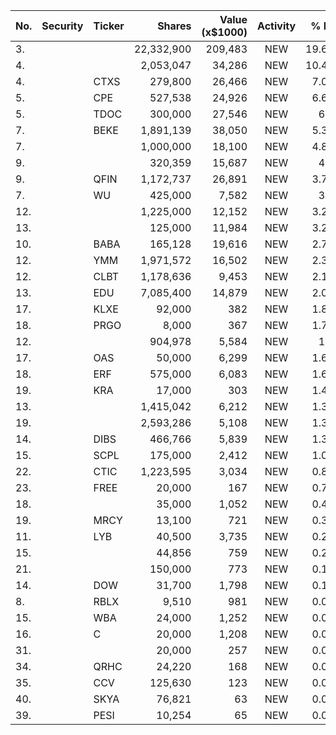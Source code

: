 No. | Security | Ticker | Shares | Value (x$1000) | Activity | % Port
|--- | --- | --- | ---:| ---:|:---:| ---:|
 3.|||22,332,900|209,483|NEW|19.69%|rel="bookmark"></a>
4.|||2,053,047|34,286|NEW|10.47%|rel="bookmark"></a>
4.||CTXS</a>|279,800|26,466|NEW|7.09%|<a href=rel="bookmark"></a>
5.||CPE</a>|527,538|24,926|NEW|6.68%|<a href=rel="bookmark"></a>
5.||TDOC</a>|300,000|27,546|NEW|6.2%|<a href=rel="bookmark"></a>
7.||BEKE</a>|1,891,139|38,050|NEW|5.35%|<a href=rel="bookmark"></a>
7.|||1,000,000|18,100|NEW|4.85%|rel="bookmark"></a>
9.|||320,359|15,687|NEW|4.2%|rel="bookmark"></a>
9.||QFIN</a>|1,172,737|26,891|NEW|3.78%|<a href=rel="bookmark"></a>
7.||WU</a>|425,000|7,582|NEW|3.4%|<a href=rel="bookmark"></a>
12.|||1,225,000|12,152|NEW|3.25%|rel="bookmark"></a>
13.|||125,000|11,984|NEW|3.21%|rel="bookmark"></a>
10.||BABA</a>|165,128|19,616|NEW|2.76%|<a href=rel="bookmark"></a>
12.||YMM</a>|1,971,572|16,502|NEW|2.32%|<a href=rel="bookmark"></a>
12.||CLBT</a>|1,178,636|9,453|NEW|2.12%|<a href=rel="bookmark"></a>
13.||EDU</a>|7,085,400|14,879|NEW|2.09%|<a href=rel="bookmark"></a>
17.||KLXE</a>|92,000|382|NEW|1.81%|<a href=rel="bookmark"></a>
18.||PRGO</a>|8,000|367|NEW|1.74%|<a href=rel="bookmark"></a>
12.|||904,978|5,584|NEW|1.7%|rel="bookmark"></a>
17.||OAS</a>|50,000|6,299|NEW|1.68%|<a href=rel="bookmark"></a>
18.||ERF</a>|575,000|6,083|NEW|1.63%|<a href=rel="bookmark"></a>
19.||KRA</a>|17,000|303|NEW|1.44%|<a href=rel="bookmark"></a>
13.|||1,415,042|6,212|NEW|1.39%|rel="bookmark"></a>
19.|||2,593,286|5,108|NEW|1.36%|rel="bookmark"></a>
14.||DIBS</a>|466,766|5,839|NEW|1.31%|<a href=rel="bookmark"></a>
15.||SCPL</a>|175,000|2,412|NEW|1.08%|<a href=rel="bookmark"></a>
22.||CTIC</a>|1,223,595|3,034|NEW|0.81%|<a href=rel="bookmark"></a>
23.||FREE</a>|20,000|167|NEW|0.79%|<a href=rel="bookmark"></a>
18.|||35,000|1,052|NEW|0.47%|rel="bookmark"></a>
19.||MRCY</a>|13,100|721|NEW|0.32%|<a href=rel="bookmark"></a>
11.||LYB</a>|40,500|3,735|NEW|0.24%|<a href=rel="bookmark"></a>
15.|||44,856|759|NEW|0.23%|rel="bookmark"></a>
21.|||150,000|773|NEW|0.17%|rel="bookmark"></a>
14.||DOW</a>|31,700|1,798|NEW|0.11%|<a href=rel="bookmark"></a>
8.||RBLX</a>|9,510|981|NEW|0.09%|<a href=rel="bookmark"></a>
15.||WBA</a>|24,000|1,252|NEW|0.08%|<a href=rel="bookmark"></a>
16.||C</a>|20,000|1,208|NEW|0.07%|<a href=rel="bookmark"></a>
31.|||20,000|257|NEW|0.06%|rel="bookmark"></a>
34.||QRHC</a>|24,220|168|NEW|0.03%|<a href=rel="bookmark"></a>
35.||CCV</a>|125,630|123|NEW|0.02%|<a href=rel="bookmark"></a>
40.||SKYA</a>|76,821|63|NEW|0.01%|<a href=rel="bookmark"></a>
39.||PESI</a>|10,254|65|NEW|0.01%|<a href=rel="bookmark"></a>

